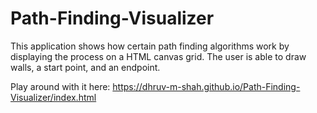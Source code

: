 # Path-Finding-Visualizer

This application shows how certain path finding algorithms work by displaying the process on a HTML canvas grid. The user is able to draw walls, a start point, and an endpoint.

Play around with it here: <a href="https://dhruv-m-shah.github.io/Path-Finding-Visualizer/index.html" target="_blank">https://dhruv-m-shah.github.io/Path-Finding-Visualizer/index.html</a>


